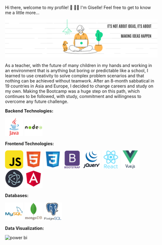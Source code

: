 <p>Hi there, welcome to my profile! 👋 👩‍💻
I'm Giselle! Feel free to get to know me a little more...</p>

<img src="https://github.com/gisellequarto/gisellequarto/blob/main/Banner%20Giselle.png" alt="banner Giselle">

<p>As a teacher, with the future of many children in my hands and working in an environment that is anything but boring or predictable like a school, I learned to use creativity to solve complex problem scenarios and that nothing can be achieved without teamwork. After an 8-month sabbatical in 19 countries in Asia and Europe, I decided to change careers and study on my own. Making the Bootcamp was a huge step on this path, which continues to be followed, with study, commitment and willingness to overcome any future challenge.</p>

<!--
**gisellequarto/gisellequarto** is a ✨ _special_ ✨ repository because its `README.md` (this file) appears on your GitHub profile.

Here are some ideas to get you started:

- 🔭 I’m currently working on ...
- 🌱 I’m currently learning ...
- 👯 I’m looking to collaborate on ...
- 🤔 I’m looking for help with ...
- 💬 Ask me about ...
- 📫 How to reach me: ...
- 😄 Pronouns: ...
- ⚡ Fun fact: ...
-->

__Backend Technologies:__
<br/>
<p align="left">
<img src="https://github.com/gisellequarto/gisellequarto/blob/main/icons/java_icon.png" alt="java" width="60" height="60"/>
<img src="https://github.com/gisellequarto/gisellequarto/blob/main/icons/nodejs_icon.png" alt="nodejs" width="60" height="60"/>
</p>

__Frontend Technologies:__
<br/>
<p align="left">
<img src="https://github.com/gisellequarto/gisellequarto/blob/main/icons/javascript_icon.png" alt="javascript" width="60" height="60"/>
<img src="https://github.com/gisellequarto/gisellequarto/blob/main/icons/html_icon.png" alt="html5" width="60" height="60"/>
<img src="https://github.com/gisellequarto/gisellequarto/blob/main/icons/css_icon.png" alt="css3" width="60" height="60"/>
<img src="https://github.com/gisellequarto/gisellequarto/blob/main/icons/bootstrap_icon.png" alt="bootstrap" width="60" height="60"/>
<img src="https://github.com/gisellequarto/gisellequarto/blob/main/icons/jquery_icon.png" alt="jquery" width="60" height="60"/>
<img src="https://github.com/gisellequarto/gisellequarto/blob/main/icons/react_icon.png" alt="react" width="60" height="60"/>
<img src="https://github.com/gisellequarto/gisellequarto/blob/main/icons/vuejs_icon.png" alt="vue" width="60" height="60"/>
<img src="https://github.com/gisellequarto/gisellequarto/blob/main/icons/electron_icon.png" alt="electron" width="60" height="60"/>
<img src="https://github.com/gisellequarto/gisellequarto/blob/main/icons/angular_icon.png" alt="angular" width="60" height="60"/>
</p>

__Databases:__
<br/>
<p align="left">
<img src="https://github.com/gisellequarto/gisellequarto/blob/main/icons/mysql_icon.png" alt="mysql" width="60" height="60"/>
<img src="https://github.com/gisellequarto/gisellequarto/blob/main/icons/mongodb_icon.png" alt="mongodb" width="60" height="60"/>
<img src="https://github.com/gisellequarto/gisellequarto/blob/main/icons/postgre_icon.png" alt="postgresql" width="60" height="60"/>
</p>

__Data Visualization:__
<br/>
<p align="left">
<img src="https://github.com/gisellequarto/gisellequarto/blob/main/PowerBI/COVID-Vaccines-vs2-Power-BI-Google-Chrome-2021-05-17-15-45-00.gif" alt="power bi" width="1000" height="400"/>
